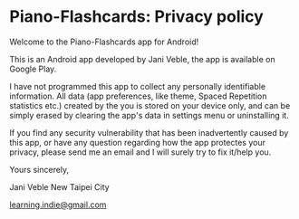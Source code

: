 # Piano-Flashcards: Privacy policy

Welcome to the Piano-Flashcards app for Android!

This is an Android app developed by Jani Veble, the app is available on Google Play.

I have not programmed this app to collect any personally identifiable information. All data (app preferences, like theme, Spaced Repetition statistics etc.) created by the you is stored on your device only, and can be simply erased by clearing the app's data in settings menu or uninstalling it.

If you find any security vulnerability that has been inadvertently caused by this app, or have any question regarding how the app protectes your privacy, please send me an email and I will surely try to fix it/help you.

Yours sincerely,

Jani Veble
New Taipei City

learning.indie@gmail.com
